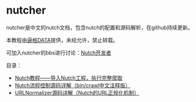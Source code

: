 # nutcher
nutcher是中文的nutch文档，包含nutch的配置和源码解析，在github持续更新。

本教程由[逼格DATA](http://nutcher.org/book/)提供，未经允许，禁止转载。

可加入nutcher的bbs进行讨论：[Nutch开发者](http://nutcher.org)

目录：

+ [Nutch教程——导入Nutch工程，执行完整爬取](http://nutcher.org/book/articles/run_nutch_in_ide.html)
+ [Nutch流程控制源码详解（bin/crawl中文注释版）](http://nutcher.org/book/code/bin-crawl.html)
+ [URLNormalizer源码详解（Nutch的URL正规化机制）](http://nutcher.org/book/articles/urlnormalizer.html)
